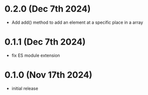 # 0.2.0 (Dec 7th 2024)

- Add add() method to add an element at a specific place in a array

# 0.1.1 (Dec 7th 2024)

- fix ES module extension

# 0.1.0 (Nov 17th 2024)

- initial release
